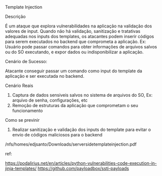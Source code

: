 
Template Injection


Descrição

É um ataque que explora vulnerabilidades na aplicação na validação dos valores de input. Quando não há validação,
sanitização e tratativas adequadas nos inputs dos templates, os atacantes podem inserir códigos para serem executados no backend
que comprometa a aplicação. Ex: Usuário pode passar comandos para obter informações de arquivos salvos ou do SO
executando, e expor dados ou indisponibilizar a aplicação.


Cenário de Sucesso:

Atacante conseguir passar um comando como input do template da aplicação e ser executada no backend.




Cenário Reais

1) Captura de dados sensiveis salvos no sistema de arquivos do SO, Ex: arquivo de senha, configurações, etc
2) Remoção de estruturas da aplicação que comprometam o seu funcionamento


Como se previnir

1) Realizar sanitização e validação dos inputs do template para evitar o envio de códigos maliciosos para o backend


/nfs/homes/edjsanto/Downloads/serversidetemplateinjection.pdf

ref:

https://podalirius.net/en/articles/python-vulnerabilities-code-execution-in-jinja-templates/
https://github.com/payloadbox/ssti-payloads